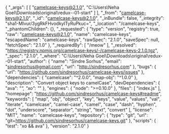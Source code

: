 {
  "_args": [
    [
      "camelcase-keys@2.1.0",
      "C:\\Users\\Neha Goel\\Downloads\\original\\redux--01-start"
    ]
  ],
  "_from": "camelcase-keys@2.1.0",
  "_id": "camelcase-keys@2.1.0",
  "_inBundle": false,
  "_integrity": "sha1-MIvur/3ygRkFHvodkyITyRuPkuc=",
  "_location": "/camelcase-keys",
  "_phantomChildren": {},
  "_requested": {
    "type": "version",
    "registry": true,
    "raw": "camelcase-keys@2.1.0",
    "name": "camelcase-keys",
    "escapedName": "camelcase-keys",
    "rawSpec": "2.1.0",
    "saveSpec": null,
    "fetchSpec": "2.1.0"
  },
  "_requiredBy": [
    "/meow"
  ],
  "_resolved": "https://registry.npmjs.org/camelcase-keys/-/camelcase-keys-2.1.0.tgz",
  "_spec": "2.1.0",
  "_where": "C:\\Users\\Neha Goel\\Downloads\\original\\redux--01-start",
  "author": {
    "name": "Sindre Sorhus",
    "email": "sindresorhus@gmail.com",
    "url": "http://sindresorhus.com"
  },
  "bugs": {
    "url": "https://github.com/sindresorhus/camelcase-keys/issues"
  },
  "dependencies": {
    "camelcase": "^2.0.0",
    "map-obj": "^1.0.0"
  },
  "description": "Convert object keys to camelCase",
  "devDependencies": {
    "ava": "*",
    "xo": "*"
  },
  "engines": {
    "node": ">=0.10.0"
  },
  "files": [
    "index.js"
  ],
  "homepage": "https://github.com/sindresorhus/camelcase-keys#readme",
  "keywords": [
    "map",
    "obj",
    "object",
    "key",
    "keys",
    "value",
    "values",
    "val",
    "iterate",
    "camelcase",
    "camel-case",
    "camel",
    "case",
    "dash",
    "hyphen",
    "dot",
    "underscore",
    "separator",
    "string",
    "text",
    "convert"
  ],
  "license": "MIT",
  "name": "camelcase-keys",
  "repository": {
    "type": "git",
    "url": "git+https://github.com/sindresorhus/camelcase-keys.git"
  },
  "scripts": {
    "test": "xo && ava"
  },
  "version": "2.1.0"
}
